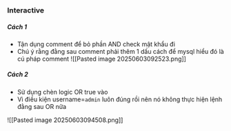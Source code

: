 
### Interactive

##### Cách 1
+ Tận dụng comment để bỏ phần AND check mật khẩu đi
+ Chú ý rằng đằng sau comment phải thêm 1 dấu cách để mysql hiểu đó là cú pháp comment
![[Pasted image 20250603092523.png]]

##### Cách 2
+ Sử dụng chèn logic OR true vào 
+ Vì điều kiện username=`admin` luôn đúng rồi nên nó không thực hiện lệnh đằng sau OR nữa

![[Pasted image 20250603094508.png]]